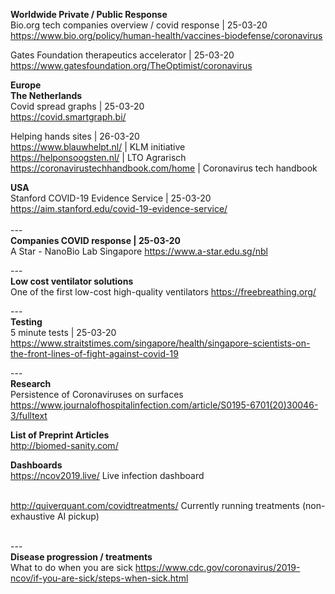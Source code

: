 <b>Worldwide Private / Public Response</b><br />
Bio.org tech companies overview / covid response | 25-03-20 <br />
https://www.bio.org/policy/human-health/vaccines-biodefense/coronavirus

Gates Foundation therapeutics accelerator | 25-03-20 <br />
https://www.gatesfoundation.org/TheOptimist/coronavirus

<b>Europe</b><br />
<b>The Netherlands</b><br />
Covid spread graphs |  25-03-20 <br />
https://covid.smartgraph.bi/

Helping hands sites | 26-03-20<br />
https://www.blauwhelpt.nl/ | KLM initiative<br />
https://helponsoogsten.nl/ | LTO Agrarisch<br />
https://coronavirustechhandbook.com/home | Coronavirus tech handbook

<b>USA</b><br />
Stanford COVID-19 Evidence Service | 25-03-20 <br />
https://aim.stanford.edu/covid-19-evidence-service/<br />
<br />
---<br />
<b>Companies COVID response | 25-03-20</b><br />
A Star - NanoBio Lab Singapore
https://www.a-star.edu.sg/nbl<br />

---<br />
<b>Low cost ventilator solutions</b><br />
One of the first low-cost high-quality ventilators
https://freebreathing.org/

---<br />
<b>Testing</b><br />
5 minute tests | 25-03-20 <br />
https://www.straitstimes.com/singapore/health/singapore-scientists-on-the-front-lines-of-fight-against-covid-19<br />

---<br/>
<b>Research</b><br />
Persistence of Coronaviruses on surfaces
https://www.journalofhospitalinfection.com/article/S0195-6701(20)30046-3/fulltext

<b>List of Preprint Articles</b><br />
http://biomed-sanity.com/

<b>Dashboards</b><br />
https://ncov2019.live/
Live infection dashboard<br /><br />

http://quiverquant.com/covidtreatments/
Currently running treatments (non-exhaustive AI pickup)<br /><br />

---<br/>
<b>Disease progression / treatments</b><br />
What to do when you are sick
https://www.cdc.gov/coronavirus/2019-ncov/if-you-are-sick/steps-when-sick.html

